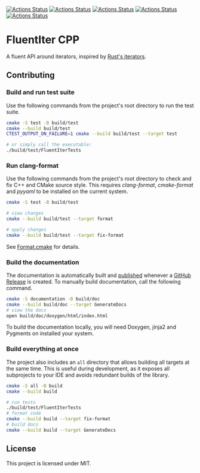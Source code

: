 [![Actions Status](https://github.com/maartenflippo/fluentiter-cpp/workflows/MacOS/badge.svg)](https://github.com/maartenflippo/fluentiter-cpp/actions)
[![Actions Status](https://github.com/maartenflippo/fluentiter-cpp/workflows/Windows/badge.svg)](https://github.com/maartenflippo/fluentiter-cpp/actions)
[![Actions Status](https://github.com/maartenflippo/fluentiter-cpp/workflows/Ubuntu/badge.svg)](https://github.com/maartenflippo/fluentiter-cpp/actions)
[![Actions Status](https://github.com/maartenflippo/fluentiter-cpp/workflows/Style/badge.svg)](https://github.com/maartenflippo/fluentiter-cpp/actions)
[![Actions Status](https://github.com/maartenflippo/fluentiter-cpp/workflows/Install/badge.svg)](https://github.com/maartenflippo/fluentiter-cpp/actions)

# FluentIter CPP

A fluent API around iterators, inspired by [Rust's iterators](https://doc.rust-lang.org/std/iter/trait.Iterator.html).

## Contributing

### Build and run test suite

Use the following commands from the project's root directory to run the test suite.

```bash
cmake -S test -B build/test
cmake --build build/test
CTEST_OUTPUT_ON_FAILURE=1 cmake --build build/test --target test

# or simply call the executable: 
./build/test/FluentIterTests
```

### Run clang-format

Use the following commands from the project's root directory to check and fix C++ and CMake source style.
This requires _clang-format_, _cmake-format_ and _pyyaml_ to be installed on the current system.

```bash
cmake -S test -B build/test

# view changes
cmake --build build/test --target format

# apply changes
cmake --build build/test --target fix-format
```

See [Format.cmake](https://github.com/TheLartians/Format.cmake) for details.

### Build the documentation

The documentation is automatically built and [published](https://thelartians.github.io/ModernCppStarter) whenever a [GitHub Release](https://help.github.com/en/github/administering-a-repository/managing-releases-in-a-repository) is created.
To manually build documentation, call the following command.

```bash
cmake -S documentation -B build/doc
cmake --build build/doc --target GenerateDocs
# view the docs
open build/doc/doxygen/html/index.html
```

To build the documentation locally, you will need Doxygen, jinja2 and Pygments on installed your system.

### Build everything at once

The project also includes an `all` directory that allows building all targets at the same time.
This is useful during development, as it exposes all subprojects to your IDE and avoids redundant builds of the library.

```bash
cmake -S all -B build
cmake --build build

# run tests
./build/test/FluentIterTests
# format code
cmake --build build --target fix-format
# build docs
cmake --build build --target GenerateDocs
```

## License
This project is licensed under MIT.